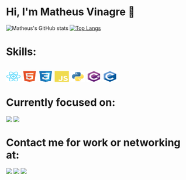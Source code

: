 # Hi, I'm Matheus Vinagre :wave: 


![Matheus's GitHub stats](https://github-readme-stats.vercel.app/api?username=matheuszv&show_icons=true&theme=midnight-purple) [![Top Langs](https://github-readme-stats.vercel.app/api/top-langs/?username=matheuszv&layout=compact&theme=midnight-purple)](https://github.com/anuraghazra/github-readme-stats)

# Skills:
<div style="display: inline_block"><br>
  <img align="center" alt="Icon-React" height="30" width="40" src="https://raw.githubusercontent.com/devicons/devicon/master/icons/react/react-original.svg">
  <img align="center" alt="Icon-HTML" height="30" width="40" src="https://raw.githubusercontent.com/devicons/devicon/master/icons/html5/html5-original.svg">
  <img align="center" alt="Icon-CSS" height="30" width="40" src="https://raw.githubusercontent.com/devicons/devicon/master/icons/css3/css3-original.svg">
  <img align="center" alt="Icon-Js" height="30" width="40" src="https://raw.githubusercontent.com/devicons/devicon/master/icons/javascript/javascript-plain.svg">
  <img align="center" alt="Icon-Python" height="30" width="40" src="https://raw.githubusercontent.com/devicons/devicon/master/icons/python/python-original.svg">
  <img align="center" alt="Icon-Csharp" height="30" width="40" src="https://raw.githubusercontent.com/devicons/devicon/master/icons/csharp/csharp-original.svg">
  <img align="center" alt="Icon-Csharp" height="30" width="40" src="https://raw.githubusercontent.com/devicons/devicon/master/icons/c/c-original.svg">
</div>

# Currently focused on:
<img align="center" src="https://img.shields.io/badge/REACT-000000?style=for-the-badge&logo=react&logoColor=blue"></img> 
<img align="center" src="https://img.shields.io/badge/C.sharp-FFFFFF?style=for-the-badge&logo=csharp&logoColor=blue"></img>


# Contact me for work or networking at:

<div> 
  <a href="https://www.linkedin.com/in/matheuszv/" target="_blank">
    <img src="https://img.shields.io/badge/LinkedIn-0077B5?style=for-the-badge&logo=linkedin&logoColor=white" target="_blank"></a>

  <a href="https://www.instagram.com/matheusz_v" target="_blank">
    <img src="https://img.shields.io/badge/Instagram-E4405F?style=for-the-badge&logo=instagram&logoColor=white" target="_blank"></a>
  
  <a href="mailto:matheus.vinagre2@gmail.com" target="_blank">
    <img src="https://img.shields.io/badge/-Gmail-%23333?style=for-the-badge&logo=gmail&logoColor=white" target="_blank"></a>
</div>
